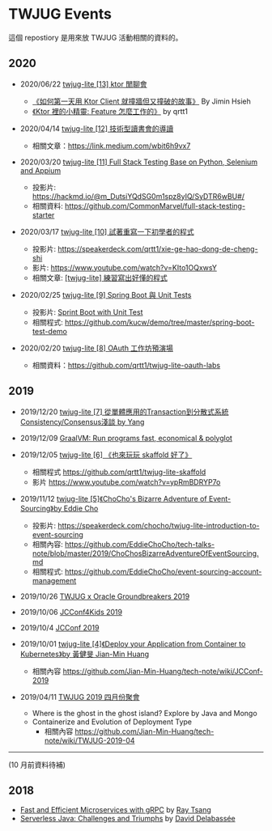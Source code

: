 # TWJUG Events

這個 repostiory 是用來放 TWJUG 活動相關的資料的。

## 2020

* 2020/06/22 [twjug-lite [13] ktor 閒聊會](https://twjug.kktix.cc/events/twjug-lite-13)
  * [《如何第一天用 Ktor Client 就撞牆但又撞破的故事》](https://github.com/jiminhsieh/ktor-client-twjug-lite) By Jimin Hsieh
  * [《Ktor 裡的小精靈: Feature 怎麼工作的》](https://www.notion.so/How-does-ktor-feature-work-314f3471b9bb400ca4053c9a6b719ff3) by qrtt1

* 2020/04/14 [twjug-lite [12] 技術型讀書會的導讀](https://twjug.kktix.cc/events/twjug-lite-12)
  * 相關文章：https://link.medium.com/wbit6h9vx7 

* 2020/03/20 [twjug-lite [11] Full Stack Testing Base on Python, Selenium and Appium](https://twjug.kktix.cc/events/twjug-lite-11)
  * 投影片: https://hackmd.io/@m_DutsiYQdSG0m1spz8yIQ/SyDTR6wBU#/ 
  * 相關資料: https://github.com/CommonMarvel/full-stack-testing-starter 


* 2020/03/17 [twjug-lite [10] 試著重寫一下初學者的程式](https://twjug.kktix.cc/events/twjug-lite-10)
  * 投影片: https://speakerdeck.com/qrtt1/xie-ge-hao-dong-de-cheng-shi
  * 影片: https://www.youtube.com/watch?v=KIto1OQxwsY 
  * 相關文章: [[twjug-lite] 練習寫出好懂的程式](https://medium.com/@qrtt1/twjug-lite-%E7%B7%B4%E7%BF%92%E5%AF%AB%E5%87%BA%E5%A5%BD%E6%87%82%E7%9A%84%E7%A8%8B%E5%BC%8F-6edf86102bd2)

* 2020/02/25 [twjug-lite [9] Spring Boot 與 Unit Tests](https://twjug.kktix.cc/events/twjug-lite-9)
  * 投影片: [Sprint Boot with Unit Test](https://github.com/kucw/demo/blob/master/spring-boot-test-demo/Spring%20Boot%20with%20Unit%20Test.pdf)
  * 相關程式: https://github.com/kucw/demo/tree/master/spring-boot-test-demo

* 2020/02/20 [twjug-lite [8] OAuth 工作坊預演場](https://twjug.kktix.cc/events/twjug-lite-8)
  * 相關資料：https://github.com/qrtt1/twjug-lite-oauth-labs

## 2019

* 2019/12/20 [twjug-lite [7] 從單體應用的Transaction到分散式系統Consistency/Consensus淺談 by Yang](https://twjug.kktix.cc/events/twjug-lite-7)

* 2019/12/09 [GraalVM: Run programs fast, economical & polyglot](https://twjug.kktix.cc/events/twjug201912)

* 2019/12/05 [twjug-lite [6] 《也來玩玩 skaffold 好了》](https://twjug.kktix.cc/events/twjug-lite-6)
  * 相關程式 https://github.com/qrtt1/twjug-lite-skaffold
  * 影片 https://www.youtube.com/watch?v=ypRmBDRYP7o

* 2019/11/12 [twjug-lite [5]《ChoCho's Bizarre Adventure of Event-Sourcing》by Eddie Cho](https://twjug.kktix.cc/events/twjug-lite-5)
    * 投影片: https://speakerdeck.com/chocho/twjug-lite-introduction-to-event-sourcing
    * 相關內容: https://github.com/EddieChoCho/tech-talks-note/blob/master/2019/ChoChosBizarreAdventureOfEventSourcing.md
    * 相關程式: https://github.com/EddieChoCho/event-sourcing-account-management

* 2019/10/26 [TWJUG x Oracle Groundbreakers 2019](https://twjug.kktix.cc/events/twjug-oracle-groundbreakers-2019)

* 2019/10/06 [JCConf4Kids 2019](https://twjug.kktix.cc/events/jcconf4kids-2019)

* 2019/10/4 [JCConf 2019](https://twjug.kktix.cc/events/jcconf-2019)

* 2019/10/01 [twjug-lite [4]《Deploy your Application from Container to Kubernetes》by 黃健旻 Jian-Min Huang](https://twjug.kktix.cc/events/twjug-lite-4)
  * 相關內容 https://github.com/Jian-Min-Huang/tech-note/wiki/JCConf-2019

* 2019/04/11 [TWJUG 2019 四月份聚會](https://twjug.kktix.cc/events/twjug201904)
  * Where is the ghost in the ghost island? Explore by Java and Mongo
  * Containerize and Evolution of Deployment Type
    * 相關內容 https://github.com/Jian-Min-Huang/tech-note/wiki/TWJUG-2019-04

----

(10 月前資料待補)

## 2018

* [Fast and Efficient Microservices with gRPC](2018/20181214_grpc/README.md) by [Ray Tsang](https://twitter.com/saturnism)
* [Serverless Java: Challenges and Triumphs](2018/20181217_serverless_java/README.md) by [David Delabassée](https://twitter.com/delabassee)
